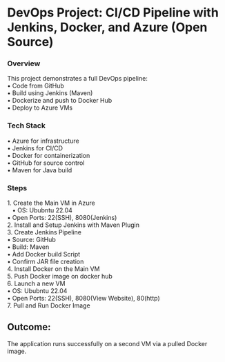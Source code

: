 <h1>DevOps Project: CI/CD Pipeline with Jenkins, Docker, and Azure (Open Source)</h1>
<h3>Overview</h3>
This project demonstrates a full DevOps pipeline:<br>
•	Code from GitHub<br>
•	Build using Jenkins (Maven)<br>
•	Dockerize and push to Docker Hub<br>
•	Deploy to Azure VMs<br>
<h3>Tech Stack</h3>
•	Azure for infrastructure<br>
•	Jenkins for CI/CD<br>
•	Docker for containerization<br>
•	GitHub for source control<br>
•	Maven for Java build<br>
<h3>Steps</h3>
1.	Create the Main VM in Azure<br>
&nbsp;&nbsp;&nbsp;•	OS: Ububntu 22.04<br>
•	Open Ports: 22(SSH), 8080(Jenkins)<br>
2.	Install  and Setup Jenkins with Maven Plugin <br>
3.	Create Jenkins Pipeline<br>
•	Source: GitHub<br>
•	Build: Maven<br>
•	Add Docker build Script<br>
•	Confirm JAR file creation<br>
4.	Install Docker on the Main VM<br>
5.	Push Docker image on docker hub<br>
6.	Launch a new VM <br>
•	OS: Ububntu 22.04<br>
•	Open Ports: 22(SSH), 8080(View Website), 80(http)<br>
7.	Pull and Run Docker Image<br>
<h2>Outcome:</h2>
The application runs successfully on a second VM via a pulled Docker image.
